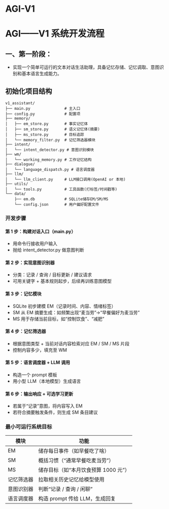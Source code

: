 # AGI-V1

# AGI——V1 系统开发流程

## 一、第一阶段：

- 实现一个简单可运行的文本对话生活助理，具备记忆存储、记忆调取、意图识别和基本语言生成能力。

## 初始化项目结构

```text
v1_assistant/
├── main.py               # 主入口
├── config.py             # 配置项
├── memory/
│   ├── em_store.py       # 事实记忆体
│   ├── sm_store.py       # 语义记忆体(摘要)
│   ├── ms_store.py       # 目标追踪
│   └── memory_filter.py  # 记忆筛选器模块
├── intent/
│   └── intent_detector.py # 意图识别模块
├── wm/
│   └── working_memory.py # 工作记忆结构
├── dialogue/
│   └── language_dispatch.py # 语言调度器
├── llm/
│   └── llm_client.py     # LLM接口调用(OpenAI or 本地)
├── utils/
│   └── tools.py          # 工具函数(打标签/时间戳等)
└── data/
    ├── em.db             # SQLite储存EM/SM/MS
    └── config.json       # 用户偏好配置文件
```

### 开发步骤

#### 第 1 步：构建对话入口（main.py）

- 用命令行接收用户输入
- 抛给 intent_detector.py 做意图判断

#### 第 2 步：实现意图识别器

- 分类：记录 / 查询 / 目标更新 / 建议请求
- 可用关键字 + 基本规则起步，后续再训练意图模型

#### 第 3 步：记忆模块

- SQLite 初步建模 EM（记录时间、内容、情绪标签）
- SM 从 EM 摘要生成：如频繁出现“麦当劳”→“早餐偏好为麦当劳”
- MS 用于存储当前目标，如“控制饮食”、“减肥”

#### 第 4 步：记忆筛选器

- 根据意图类型 + 当前对话内容检索对应 EM / SM / MS 片段
- 控制内容多少，填充至 WM

#### 第 5 步：语言调度器 + LLM 调用

- 构造一个 prompt 模板
- 用小型 LLM（本地模型）生成语言

#### 第 6 步：输出响应 + 可选学习更新

- 若属于“记录”意图，将内容写入 EM
- 若符合摘要触发条件，则生成 SM 条目建议

### 最小可运行系统目标

| 模块       | 功能                                   |
|------------|----------------------------------------|
| EM         | 储存每日事件（如早餐吃了啥）           |
| SM         | 概括习惯（“通常早餐吃麦当劳”）         |
| MS         | 储存目标（如“本月饮食预算 1000 元”）   |
| 记忆筛选器 | 拉取相关历史记忆给模型使用             |
| 意图识别器 | 判断“记录 / 查询 / 闲聊”              |
| 语言调度器 | 构造 prompt 传给 LLM，生成回复        |
